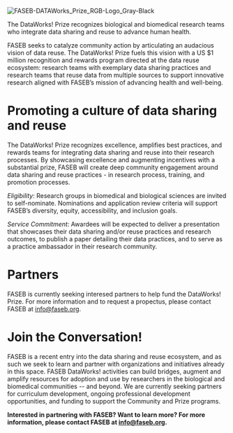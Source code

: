 
![FASEB-DATAWorks_Prize_RGB-Logo_Gray-Black](https://user-images.githubusercontent.com/90872869/157096438-92856654-a1f0-4b71-bec4-04e306884401.png "FASEB DataWorks! Prize Icon")

The DataWorks! Prize recognizes biological and biomedical research teams who integrate data sharing and reuse to advance human health.

FASEB seeks to catalyze community action by articulating an audacious vision of data reuse.  The DataWorks! Prize fuels this vision with a US $1 million recognition and rewards program directed at the data reuse ecosystem: research teams with exemplary data sharing practices and research teams that reuse data from multiple sources to support innovative research aligned with FASEB’s mission of advancing health and well-being.

# Promoting a culture of data sharing and reuse

The DataWorks! Prize recognizes excellence, amplifies best practices, and rewards teams for integrating data sharing and reuse into their research processes.  By showcasing excellence and augmenting incentives with a substantial prize, FASEB will create deep community engagement around  data sharing and reuse practices - in research process, training, and promotion processes. 

*Eligibility:* Research groups in biomedical and biological sciences are invited to self-nominate. Nominations and application review criteria will support FASEB’s diversity, equity, accessibility, and inclusion goals.  

*Service Commitment:*  Awardees will be expected to deliver a presentation that showcases their data sharing and/or reuse practices and research outcomes, to publish a paper detailing their data practices, and to serve as a practice ambassador in their research community. 

# Partners

FASEB is currently seeking interesed partners to help fund the DataWorks! Prize.  For more information and to request a propectus, please contact FASEB at info@faseb.org. 

# Join the Conversation!

FASEB is a recent entry into the data sharing and reuse ecosystem, and as such we seek to learn and partner with organizations and initiatives already in this space.  FASEB DataWorks! activities can build bridges, augment and amplify resources for adoption and use by researchers in the biological and biomedical communities -- and beyond.  We are currently seeking partners for curriculum development, ongoing professional development opportunities, and funding to support the Community and Prize programs. 

**Interested in partnering with FASEB? Want to learn more? For more information, please contact FASEB at info@faseb.org.**
